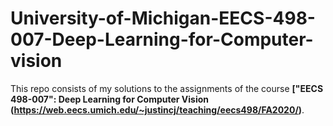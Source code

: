 # University-of-Michigan-EECS-498-007-Deep-Learning-for-Computer-vision
This repo consists of my solutions to the assignments of the course **["EECS 498-007": Deep Learning for Computer Vision (https://web.eecs.umich.edu/~justincj/teaching/eecs498/FA2020/)**. 
